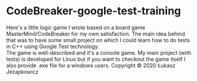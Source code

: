 # CodeBreaker-google-test-training
Here's a little logic game I wrote based on a board game MasterMind/CodeBreaker for my own satisfaction. The main idea behind that was to
have some small project on which I could learn how to do tests in C++ using Google Test technology.  
The game is well-described and it's a console game. My main project (with tests) is developed for Linux but if you want to checkout the game itself I also provide .exe file for a windows users.
Copyright © 2020 Łukasz Jezapkowicz
